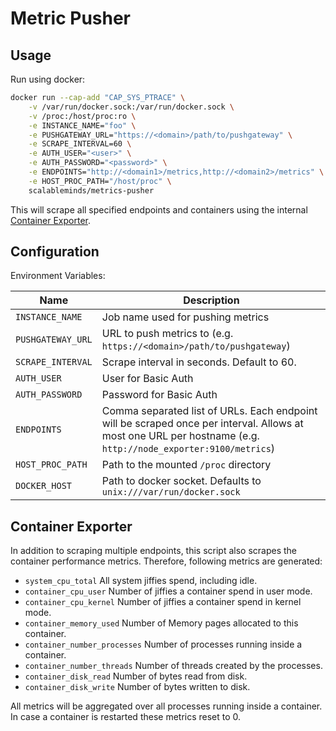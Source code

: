 # Metric Pusher

## Usage

Run using docker:

```sh
docker run --cap-add "CAP_SYS_PTRACE" \
    -v /var/run/docker.sock:/var/run/docker.sock \
    -v /proc:/host/proc:ro \
    -e INSTANCE_NAME="foo" \
    -e PUSHGATEWAY_URL="https://<domain>/path/to/pushgateway" \
    -e SCRAPE_INTERVAL=60 \
    -e AUTH_USER="<user>" \
    -e AUTH_PASSWORD="<password>" \
    -e ENDPOINTS="http://<domain1>/metrics,http://<domain2>/metrics" \
    -e HOST_PROC_PATH="/host/proc" \
    scalableminds/metrics-pusher
```

This will scrape all specified endpoints and containers using the internal [Container Exporter](#container-exporter).

## Configuration

Environment Variables:

| Name | Description |
|------|-------------|
| `INSTANCE_NAME` | Job name used for pushing metrics |
| `PUSHGATEWAY_URL` | URL to push metrics to (e.g. `https://<domain>/path/to/pushgateway`) |
| `SCRAPE_INTERVAL` | Scrape interval in seconds. Default to 60. |
| `AUTH_USER` | User for Basic Auth |
| `AUTH_PASSWORD` | Password for Basic Auth |
| `ENDPOINTS` | Comma separated list of URLs. Each endpoint will be scraped once per interval. Allows at most one URL per hostname (e.g. `http://node_exporter:9100/metrics`) |
| `HOST_PROC_PATH` | Path to the mounted `/proc` directory |
| `DOCKER_HOST` | Path to docker socket. Defaults to `unix:///var/run/docker.sock` |

## Container Exporter

In addition to scraping multiple endpoints, this script also scrapes the container performance metrics.
Therefore, following metrics are generated:

- `system_cpu_total` All system jiffies spend, including idle.
- `container_cpu_user` Number of jiffies a container spend in user mode. 
- `container_cpu_kernel` Number of jiffies a container spend in kernel mode. 
- `container_memory_used` Number of Memory pages allocated to this container. 
- `container_number_processes` Number of processes running inside a container.
- `container_number_threads` Number of threads created by the processes.
- `container_disk_read` Number of bytes read from disk.
- `container_disk_write` Number of bytes written to disk.

All metrics will be aggregated over all processes running inside a container.
In case a container is restarted these metrics reset to 0.

